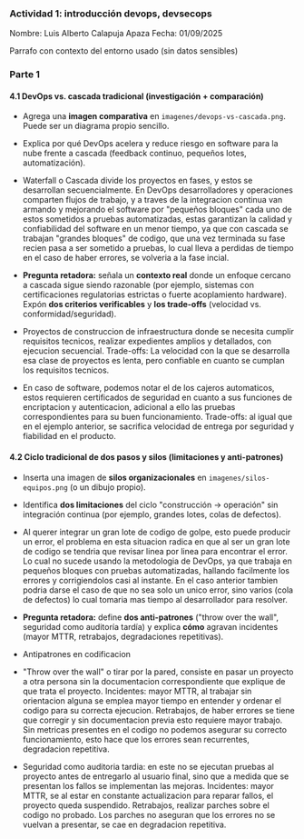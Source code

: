 ### Actividad 1: introducción devops, devsecops 

Nombre: Luis Alberto Calapuja Apaza
Fecha: 01/09/2025

Parrafo con contexto del entorno usado (sin datos sensibles)

### Parte 1
#### 4.1 DevOps vs. cascada tradicional (investigación + comparación)

* Agrega una **imagen comparativa** en `imagenes/devops-vs-cascada.png`. Puede ser un diagrama propio sencillo.
* Explica por qué DevOps acelera y reduce riesgo en software para la nube frente a cascada (feedback continuo, pequeños lotes, automatización).
* Waterfall o Cascada divide los proyectos en fases, y estos se desarrollan secuencialmente. En DevOps desarrolladores y operaciones comparten flujos de trabajo, y
a traves de la integracion continua van armando y mejorando el software por "pequeños bloques" cada uno de estos sometidos a pruebas automatizadas, estas garantizan
la calidad y confiabilidad del software en un menor tiempo, ya que con cascada se trabajan "grandes bloques" de codigo, que una vez terminada su fase recien pasa 
a ser sometido a pruebas, lo cual lleva a perdidas de tiempo en el caso de haber errores, se volveria a la fase incial.

* **Pregunta retadora:** señala un **contexto real** donde un enfoque cercano a cascada sigue siendo razonable (por ejemplo, sistemas con certificaciones 
regulatorias estrictas o fuerte acoplamiento hardware). Expón **dos criterios verificables** y **los trade-offs** (velocidad vs. conformidad/seguridad).
* Proyectos de construccion de infraestructura donde se necesita cumplir requisitos tecnicos, realizar expedientes amplios y detallados, con ejecucion secuencial. Trade-offs:
 La velocidad con la que se desarrolla esa clase de proyectos es lenta, pero confiable en cuanto se cumplan los requisitos tecnicos.
* En caso de software, podemos notar el de los cajeros automaticos, estos requieren certificados de seguridad en cuanto a sus funciones de encriptacion y autenticacion, adicional
a ello las pruebas correspondientes para su buen funcionamiento. Trade-offs: al igual que en el ejemplo anterior, se sacrifica velocidad de entrega por seguridad y fiabilidad en 
el producto.  

#### 4.2 Ciclo tradicional de dos pasos y silos (limitaciones y anti-patrones)

* Inserta una imagen de **silos organizacionales** en `imagenes/silos-equipos.png` (o un dibujo propio).
* Identifica **dos limitaciones** del ciclo "construcción -> operación" sin integración continua (por ejemplo, grandes lotes, colas de defectos).
* Al querer integrar un gran lote de codigo de golpe, esto puede producir un error, el problema en esta situacion radica en que al ser un gran lote de codigo se tendria que revisar linea por linea para encontrar el error. Lo cual no
 sucede usando la metodologia de DevOps, ya que trabaja en pequeños bloques con pruebas automatizadas, hallando facilmente los errores y corrigiendolos casi al instante. En el caso anterior tambien podria darse el caso de que no sea 
solo un unico error, sino varios (cola de defectos) lo cual tomaria mas tiempo al desarrollador para resolver.

* **Pregunta retadora:** define **dos anti-patrones** ("throw over the wall", seguridad como auditoría tardía) y explica **cómo** agravan incidentes (mayor MTTR, retrabajos, degradaciones repetitivas).
* Antipatrones en codificacion
* "Throw over the wall" o tirar por la pared, consiste en pasar un proyecto a otra persona sin la documentacion correspondiente que explique de que trata el proyecto. Incidentes: mayor MTTR, al trabajar sin orientacion alguna 
se emplea mayor tiempo en entender y ordenar el codigo para su correcta ejecucion. Retrabajos, de haber errores se tiene que corregir y sin documentacion previa esto requiere mayor trabajo. Sin metricas presentes en el codigo no
 podemos asegurar su correcto funcionamiento, esto hace que los errores sean recurrentes, degradacion repetitiva.
* Seguridad como auditoria tardia: en este no se ejecutan pruebas al proyecto antes de entregarlo al usuario final, sino que a medida que se presentan los fallos se implementan las mejoras. Incidentes: mayor MTTR, se al estar en 
constante actualizacion para reparar fallos, el proyecto queda suspendido. Retrabajos, realizar parches sobre el codigo no probado. Los parches no aseguran que los errores no se vuelvan a presentar, se cae en degradacion repetitiva.
